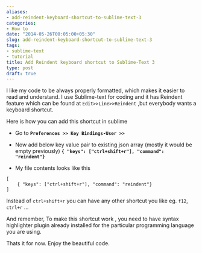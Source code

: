 ```yaml
---
aliases:
- add-reindent-keyboard-shortcut-to-sublime-text-3
categories:
- How to
date: "2014-05-26T00:05:00+05:30"
slug: add-reindent-keyboard-shortcut-to-sublime-text-3
tags:
- sublime-text
- tutorial
title: Add Reindent keyboard shortcut to Sublime-Text 3
type: post
draft: true
---
```

I like my code to be always properly formatted, which makes it easier to read and understand. I use Sublime-text for coding and it has Reindent feature which can be found at `Edit>>Line>>Reindent` ,but everybody wants a keyboard shortcut.
<!--more-->

Here is how you can add this shortcut in sublime

- Go to **`Preferences >> Key Bindings-User >>`**

- Now add below key value pair to existing json array (mostly it would be empty previously)  **`{ "keys": ["ctrl+shift+r"], "command": "reindent"}  `**

- My file contents looks like this
```
[
    { "keys": ["ctrl+shift+r"], "command": "reindent"}
]
```

Instead of `ctrl+shift+r` you can have any other shortcut you like eg. `f12`, `ctrl+r` ...

And remember, To make this shortcut work , you need to have syntax highlighter plugin already installed for the particular programming language you are using.

Thats it for now. Enjoy the beautiful code.
